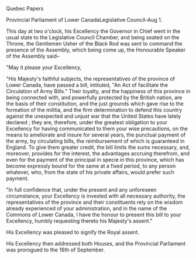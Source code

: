 Quebec PapersProvincial Parliament of Lower CanadaLegislative Council–Aug 1.This day at two o'clock, his Excellency the Governor in Chief went in the
                    usual state to the Legislative Council Chamber, and being seated on
                    the Throne, the Gentlemen Usher of the Black Rod was sent to command
                    the presence of the Assembly, which being come up, the
                    Honourable Speaker of the Assembly said–"May it please your Excellency,"His Majesty's faithful subjects, the representatives of the province of
                    Lower Canada, have passed a bill, intituled, "An Act of facilitate the
                    Circulation of Army Bills." Their loyalty, and the happiness of this
                    province in being connected with, and powerfully protected by the British
                    nation, are the basis of their constitution, and the just grounds which
                    gave rise to the formation of the militia, and the firm determination to defend this country against the unexpected and unjust
                    war that the United States have lately declared ; they are, therefore,
                    under the greatest obligation to your Excellency for having communicated to
                    them your wise precautions, on the means to ameliorate and insure for
                    several years, the punctual payment of the army, by circulating bills, the
                        reimbursement of which is guaranteed in England. To give
                    them greater credit, the bill limits the sums necessary, and, moreover, provides for the interest, the advantages accruing
                        therefrom, and even for the payment of the principal in
                    specie in this province, which has become expressly bound for the same
                    at a fixed period, to any person whatever, who, from the state of his
                    private affairs, would prefer such payment."In full confidence that, under the present and any unforeseen
                    circumstance, your Excellency is invested with all necessary authority, the
                    representatives of the province and their constituents rely on the wisdom
                    already experienced of your administration, and in the name of the Commons
                    of Lower Canada, I have the honour to present this bill to your
                    Excellency, humbly requesting thereto his Majesty's assent."His Excellency was pleased to signify the Royal assent.His Excellency then addressed both Houses, and the Provincial Parliament was
                    prorogued to the 16th of September.